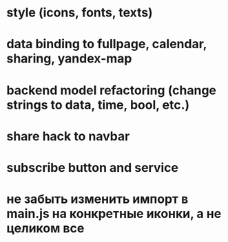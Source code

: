 # style (icons, fonts, texts)
# data binding to fullpage, calendar, sharing, yandex-map
# backend model refactoring (change strings to data, time, bool, etc.)
# share hack to navbar
# subscribe button and service
# не забыть изменить импорт в main.js на конкретные иконки, а не целиком все
